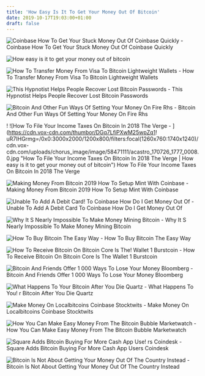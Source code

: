 ```yaml
---
title: 'How Easy Is It To Get Your Money Out Of Bitcoin'
date: 2019-10-17T19:03:00+01:00
draft: false
---
```


![Coinbase How To Get Your Stuck Money Out Of Coinbase Quickly - ](https://i.ytimg.com/vi/G34YXfImOUs/maxresdefault.jpg "Coinbase How To Get Your Stuck Money Out Of Coinbase Quickly | How easy is it to get your money out of bitcoin") Coinbase How To Get Your Stuck Money Out Of Coinbase Quickly

![How easy is it to get your money out of bitcoin](https://cdn.vox-cdn.com/thumbor/DGq7LfiPXwM25wpZq1uR7IHGrmg=/0x0:3000x2000/1200x800/filters:focal(1260x760:1740x1240)/cdn.vox-cdn.com/uploads/chorus_image/image/58471111/acastro_170726_1777_0008.0.jpg "How easy is it to get your money out of bitcoin") 

![How To Transfer Money From Visa To Bitcoin Lightweight Wallets - ](https://i3.wp.com/www.cryptopositive.com/wp-content/uploads/2018/01/coinbase_payment_options.jpg "How To Transfer !   Money From Visa To Bitcoin Lightweight Wallets | How easy is it to get your money out of bitcoin") How To Transfer Money From Visa To Bitcoin Lightweight Wallets

![This Hypnotist Helps People Recover Lost Bitcoin Passwords - ](https://image.cnbcfm.com/api/v1/image/104934309-Bitcoin_Continues.jpg?v=1532563704&w=1400&h=950 "This Hypnotist Helps People Recover Lost Bitcoin Passwords | How easy is it to get your money out of bitcoin") This Hypnotist Helps People Recover Lost Bitcoin Passwords

![Bitcoin And Other Fun Ways Of Setting Your Money On Fire Rhs - ](https://rhsfinancial.com/wp-content/uploads/2017/10/BitcoinFire.jpg "Bitcoin And Other Fun Ways Of Setting Your Money On Fire Rhs | How easy is it to get your money out of bitcoin") Bitcoin And Other Fun Ways Of Setting Your Money On Fire Rhs

! ![How To File Your Income Taxes On Bitcoin In 2018 The Verge - ](https://cdn.vox-cdn.com/thumbor/DGq7LfiPXwM25wpZq1!   uR7IHGrmg=/0x0:3000x2000/1200x800/filters:focal(1260x760:1740x1240)/cdn.vox-cdn.com/uploads/chorus_image/image/58471111/acastro_170726_1777_0008.0.jpg "How To File Your Income Taxes On Bitcoin In 2018 The Verge | How easy is it to get your money out of bitcoin") How To File Your Income Taxes On Bitcoin In 2018 The Verge

![Making Money From Bitcoin 2019 How To Setup Mint With Coinbase - ](https://blocklr.com/wp-content/uploads/2018/10/coinbase-how-they-make-money-hero.jpg "Making Money From Bitcoin 2019 How To Setup Mint With Coinbase | How easy is it to get your money out of bitcoin") Making Money From Bitcoin 2019 How To Setup Mint With Coinbase

![Unable To Add A Debit Card!    To Coinbase How Do I Get Money Out Of - ](https://support.coinbase.com/customer/portal/attachments/841998 "Unable To Add A Debit Card To Coinbase How Do I Get Money Out Of | How easy is it to get your money out of bitcoin") Unable To Add A Debit Card To Coinbase How Do I Get Money Out Of

![Why It S Nearly Impossible To Make Money Mining Bitcoin - ](https://www.howtogeek.com/wp-content/uploads/2018/04/img_5ad00b59bbb41.jpg "Why It S Nearly Impossible To Make Money Mining Bitcoin | How easy is it to get your money out of bitcoin") Why It S Nearly Impossible To Make Money Mining Bitcoin

![How To Buy Bitcoin The Easy Way - ](https://www.howtogeek.com/wp-content/uploads/2018/03/img_5ab96d4968d5a.jpg "How To Buy Bitcoin The Easy Way | How easy is it to get your money out of bitcoin") How To Buy Bitcoin The Easy Way

![How To Receive Bitcoin On Bitcoin Core Is The!    Wallet 1 Burstcoin - ](https://i.imgur.com/HVazHx0.jpg "How To Receive Bitcoin On Bitcoin Core Is The Wallet 1 Burstcoin | How easy is it to get your money out of bitcoin") How To Receive Bitcoin On Bitcoin Core Is The Wallet 1 Burstcoin

![Bitcoin And Friends Offer 1 000 Ways To Lose Your Money Bloomberg - ](https://assets.bwbx.io/images/users/iqjWHBFdfxIU/iZ8do_0rs84o/v0/1000x-1.jpg "Bitcoin And Friends Offer 1 000 Ways To Lose Your Money Bloomberg | How easy is it to get your money out of bitcoin") Bitcoin And Friends Offer 1 000 Ways To Lose Your Money Bloomberg

![What Happens To Your Bitcoin After You Die Quartz - ](https://cms.qz.com/wp-content/uploads/2018/09/India-crypto.jpg?quality=75&strip=all&w=410&h=230.625 "What Happens To Your Bitcoin After You Die Quartz | How easy is it to get your money out of bitcoin") What Happens To You! r Bitcoin After You Die Quartz

![Make Money On Localbitcoins Coinbase Stocktwits - ](https://i1.wp.com/blog.coindirect.com/wp-content/uploads/2019/02/earn-easy-money-from-home-in-south-africa.png?resize\u003d545,608\u0026ssl\u003d1 "Make Money On Localbitcoins Coinbase Stocktwits | How easy is it to get your money out of bitcoin") Make Money On Localbitcoins Coinbase Stocktwits

![How You Can Make Easy Money From The Bitcoin Bubble Marketwatch - ](https://s.marketwatch.com/public/resources/images/MW-FR548_bitcoi_ZH_20170802134628.jpg "How You Can Make Easy Money From The Bitcoin Bubble Marketwatch | How easy is it to get your money out of bitcoin") How You Can Make Easy Money From The Bitcoin Bubble Marketwatch

![Square Adds Bitcoin Buying For More Cash App Use!   rs Coindesk - ](https://static.coindesk.com/wp-content/uploads/2018/01/IMG_0596-860x430.jpg "Square Adds Bitcoin Buying For More Cash App Users Coindesk | How easy is it to get your money out of bitcoin") Square Adds Bitcoin Buying For More Cash App Users Coindesk

![Bitcoin Is Not About Getting Your Money Out Of The Country Instead - ](https://i1.wp.com/blockpublisher.com/wp-content/uploads/2018/10/photo-1518483073707-b89ea8453917.jpeg?resize=780%2C405&ssl=1 "Bitcoin Is Not About Getting Your Money Out Of The Country Instead | How easy is it to get your money out of bitcoin") Bitcoin Is Not About Getting Your Money Out Of The Country Instead